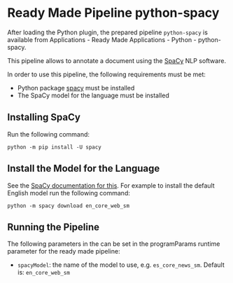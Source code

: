 # Ready Made Pipeline python-spacy


After loading the Python plugin, the prepared pipeline `python-spacy` is available from Applications - Ready Made Applications - Python - python-spacy.

This pipeline allows to annotate a document using the [SpaCy](https://spacy.io/) NLP software. 

In order to use this pipeline, the following requirements must be met:

* Python package [spacy](https://pypi.org/project/spacy/) must be installed
* The SpaCy model for the language must be installed


## Installing SpaCy

Run the following command:

```
python -m pip install -U spacy
```

## Install the Model for the Language

See the [SpaCy documentation for this](https://spacy.io/models). 
For example to install the default English model run the following command:

```
python -m spacy download en_core_web_sm
```

## Running the Pipeline

The following parameters in the  can be set in the programParams runtime parameter for the ready made pipeline: 

* `spacyModel`: the name of the model to use, e.g. `es_core_news_sm`. Default is: `en_core_web_sm`

